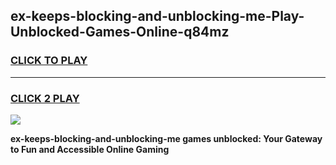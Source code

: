 
## ex-keeps-blocking-and-unblocking-me-Play-Unblocked-Games-Online-q84mz
<h3>
<a href="https://premium76.site?title=ex-keeps-blocking-and-unblocking-me&ref=25A">CLICK TO PLAY</a></h3>
<hr>

<h3>
<a href="https://premium76.site?title=ex-keeps-blocking-and-unblocking-me&ref=25A">CLICK 2 PLAY</a>
  
</h3>

<a href="https://premium76.site?title=ex-keeps-blocking-and-unblocking-me&ref=25A"><img src="https://clearcache.store/games.png"></a>


**ex-keeps-blocking-and-unblocking-me games unblocked: Your Gateway to Fun and Accessible Online Gaming**
